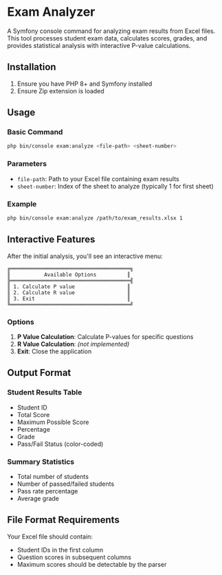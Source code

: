 # Exam Analyzer

A Symfony console command for analyzing exam results from Excel files. This tool processes student exam data, calculates scores, grades, and provides statistical analysis with interactive P-value calculations.

## Installation

1. Ensure you have PHP 8+ and Symfony installed
2. Ensure Zip extension is loaded

## Usage

### Basic Command

```bash
php bin/console exam:analyze <file-path> <sheet-number>
```

### Parameters

- `file-path`: Path to your Excel file containing exam results
- `sheet-number`: Index of the sheet to analyze (typically 1 for first sheet)

### Example

```bash
php bin/console exam:analyze /path/to/exam_results.xlsx 1
```

## Interactive Features

After the initial analysis, you'll see an interactive menu:

```
╔═══════════════════════════════════════╗
║           Available Options          ║
╠═══════════════════════════════════════╣
║ 1. Calculate P value                 ║
║ 2. Calculate R value                 ║
║ 3. Exit                              ║
╚═══════════════════════════════════════╝
```

### Options

1. **P Value Calculation**: Calculate P-values for specific questions
2. **R Value Calculation**: *(not implemented)*
3. **Exit**: Close the application

## Output Format

### Student Results Table
- Student ID
- Total Score
- Maximum Possible Score
- Percentage
- Grade
- Pass/Fail Status (color-coded)

### Summary Statistics
- Total number of students
- Number of passed/failed students
- Pass rate percentage
- Average grade

## File Format Requirements

Your Excel file should contain:
- Student IDs in the first column
- Question scores in subsequent columns
- Maximum scores should be detectable by the parser
